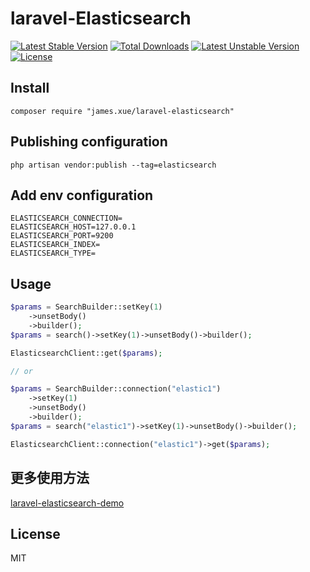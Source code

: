 # laravel-Elasticsearch

[![Latest Stable Version](https://poser.pugx.org/james.xue/laravel-elasticsearch/v/stable.svg)](https://packagist.org/packages/james.xue/laravel-elasticsearch) 
[![Total Downloads](https://poser.pugx.org/james.xue/laravel-elasticsearch/downloads.svg)](https://packagist.org/packages/james.xue/laravel-elasticsearch) 
[![Latest Unstable Version](https://poser.pugx.org/james.xue/laravel-elasticsearch/v/unstable.svg)](https://packagist.org/packages/james.xue/laravel-elasticsearch) 
[![License](https://poser.pugx.org/james.xue/laravel-elasticsearch/license.svg)](https://packagist.org/packages/james.xue/laravel-elasticsearch)

## Install

```shell
composer require "james.xue/laravel-elasticsearch"
```

## Publishing configuration
```angular2html
php artisan vendor:publish --tag=elasticsearch
```

## Add env configuration 
```
ELASTICSEARCH_CONNECTION=
ELASTICSEARCH_HOST=127.0.0.1
ELASTICSEARCH_PORT=9200
ELASTICSEARCH_INDEX=
ELASTICSEARCH_TYPE=
```

## Usage
``` php
$params = SearchBuilder::setKey(1)
    ->unsetBody()
    ->builder();
$params = search()->setKey(1)->unsetBody()->builder();

ElasticsearchClient::get($params);

// or

$params = SearchBuilder::connection("elastic1")
    ->setKey(1)
    ->unsetBody()
    ->builder();
$params = search("elastic1")->setKey(1)->unsetBody()->builder();

ElasticsearchClient::connection("elastic1")->get($params);
```

## 更多使用方法
[laravel-elasticsearch-demo](https://github.com/xiaoxuan6/laravel-elasticsearch-demo)

## License

MIT
